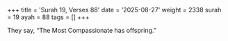 +++
title = 'Surah 19, Verses 88'
date = '2025-08-27'
weight = 2338
surah = 19
ayah = 88
tags = []
+++

They say, “The Most Compassionate has offspring.”